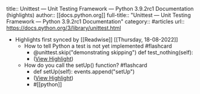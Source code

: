 title:: Unittest — Unit Testing Framework — Python 3.9.2rc1 Documentation (highlights)
author:: [[docs.python.org]]
full-title:: "Unittest — Unit Testing Framework — Python 3.9.2rc1 Documentation"
category:: #articles
url:: https://docs.python.org/3/library/unittest.html

- Highlights first synced by [[Readwise]] [[Thursday, 18-08-2022]]
	- How to tell Python a test is not yet implemented #flashcard
		- @unittest.skip("demonstrating skipping")
		    def test_nothing(self):
		- ([View Highlight](https://instapaper.com/read/1389016602/15572877))
	- How do you call the setUp() function? #flashcard
		- def setUp(self):
		        events.append("setUp")
		- ([View Highlight](https://instapaper.com/read/1389016602/15572935))
		- #[[python]]